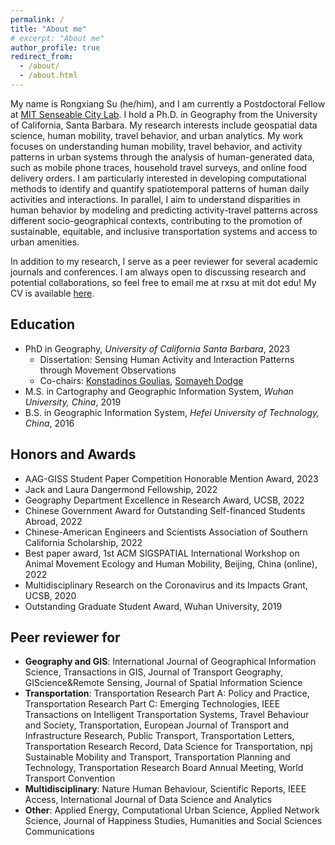 ```yaml
---
permalink: /
title: "About me"
# excerpt: "About me"
author_profile: true
redirect_from: 
  - /about/
  - /about.html
---
```


My name is Rongxiang Su (he/him), and I am currently a Postdoctoral Fellow at [MIT Senseable City Lab](https://senseable.mit.edu/). I hold a Ph.D. in Geography from the University of California, Santa Barbara. My research interests include geospatial data science, human mobility, travel behavior, and urban analytics. My work focuses on understanding human mobility, travel behavior, and activity patterns in urban systems through the analysis of human-generated data, such as mobile phone traces, household travel surveys, and online food delivery orders. I am particularly interested in developing computational methods to identify and quantify spatiotemporal patterns of human daily activities and interactions. In parallel, I aim to understand disparities in human behavior by modeling and predicting activity-travel patterns across different socio-geographical contexts, contributing to the promotion of sustainable, equitable, and inclusive transportation systems and access to urban amenities.

In addition to my research, I serve as a peer reviewer for several academic journals and conferences. I am always open to discussing research and potential collaborations, so feel free to email me at rxsu at mit dot edu! My CV is available [here](http://rongxiangsu.github.io/files/Rongxiang_Su_CV.pdf).




## Education
- PhD in Geography, <em>University of California Santa Barbara</em>, 2023 
  - Dissertation: Sensing Human Activity and Interaction Patterns through Movement Observations 
  - Co-chairs: [Konstadinos Goulias](https://www.geog.ucsb.edu/people/faculty/konstadinos-goulias), [Somayeh Dodge](https://www.geog.ucsb.edu/people/faculty/somayeh-dodge)
- M.S. in Cartography and Geographic Information System, <em>Wuhan University, China</em>, 2019
- B.S. in Geographic Information System, <em>Hefei University of Technology, China</em>, 2016


<!-- <img src="images/about/motif1.png " alt="drawing" width="500">
<img src="images/about/time_patterns.png " alt="drawing" width="600">
<img src="images/about/interaction.png " alt="drawing" width="600">
<img src="images/about/racial.png " alt="drawing" width="600">
 -->

## Honors and Awards
- AAG-GISS Student Paper Competition Honorable Mention Award, 2023
- Jack and Laura Dangermond Fellowship, 2022
- Geography Department Excellence in Research Award, UCSB, 2022
- Chinese Government Award for Outstanding Self-financed Students Abroad, 2022
- Chinese-American Engineers and Scientists Association of Southern California Scholarship, 2022
- Best paper award, 1st ACM SIGSPATIAL International Workshop on Animal Movement Ecology and Human Mobility, Beijing, China (online), 2022
- Multidisciplinary Research on the Coronavirus and its Impacts Grant, UCSB, 2020
- Outstanding Graduate Student Award, Wuhan University, 2019



## Peer reviewer for 
- **Geography and GIS**: International Journal of Geographical Information Science, Transactions in GIS, Journal of Transport Geography, GIScience\&Remote Sensing,  Journal of Spatial Information Science
- **Transportation**:  Transportation Research Part A: Policy and Practice, Transportation Research Part C: Emerging Technologies, IEEE Transactions on Intelligent Transportation Systems, Travel Behaviour and Society, Transportation, European Journal of Transport and Infrastructure Research, Public Transport,  Transportation Letters, Transportation Research Record, Data Science for Transportation, npj Sustainable Mobility and Transport, Transportation Planning and Technology, Transportation Research Board Annual Meeting, World Transport Convention
- **Multidisciplinary**: Nature Human Behaviour, Scientific Reports, IEEE Access, International Journal of Data Science and Analytics
- **Other**: Applied Energy, Computational Urban Science, Applied Network Science, Journal of Happiness Studies, Humanities and Social Sciences Communications






